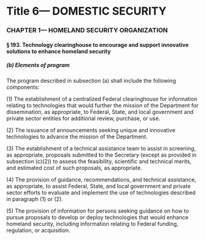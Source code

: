 
# Title 6— DOMESTIC SECURITY
### CHAPTER 1— HOMELAND SECURITY ORGANIZATION
#### § 193. Technology clearinghouse to encourage and support innovative solutions to enhance homeland security
##### (b) Elements of program

The program described in subsection (a) shall include the following components:

(1) The establishment of a centralized Federal clearinghouse for information relating to technologies that would further the mission of the Department for dissemination, as appropriate, to Federal, State, and local government and private sector entities for additional review, purchase, or use.

(2) The issuance of announcements seeking unique and innovative technologies to advance the mission of the Department.

(3) The establishment of a technical assistance team to assist in screening, as appropriate, proposals submitted to the Secretary (except as provided in subsection (c)(2)) to assess the feasibility, scientific and technical merits, and estimated cost of such proposals, as appropriate.

(4) The provision of guidance, recommendations, and technical assistance, as appropriate, to assist Federal, State, and local government and private sector efforts to evaluate and implement the use of technologies described in paragraph (1) or (2).

(5) The provision of information for persons seeking guidance on how to pursue proposals to develop or deploy technologies that would enhance homeland security, including information relating to Federal funding, regulation, or acquisition.
